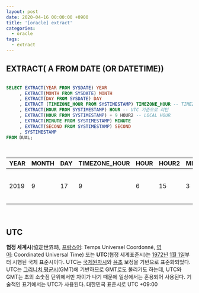 ```yaml
---
layout: post
date: 2020-04-16 00:00:00 +0900
title: '[oracle] extract'
categories:
  - oracle
tags:
  - extract
---
```


## EXTRACT( A FROM DATE (OR DATETIME))

```sql

SELECT EXTRACT(YEAR FROM SYSDATE) YEAR
     , EXTRACT(MONTH FROM SYSDATE) MONTH
     , EXTRACT(DAY FROM SYSDATE) DAY
     , EXTRACT (TIMEZONE_HOUR FROM SYSTIMESTAMP) TIMEZONE_HOUR -- TIMEZONE 시간 (대한민국은 +09:00)
     , EXTRACT(HOUR FROM SYSTIMESTAMP) HOUR -- UTC 기준으로 리턴
     , EXTRACT(HOUR FROM SYSTIMESTAMP) + 9 HOUR2 -- LOCAL HOUR
     , EXTRACT(MINUTE FROM SYSTIMESTAMP) MINUTE
     , EXTRACT(SECOND FROM SYSTIMESTAMP) SECOND
     , SYSTIMESTAMP
FROM DUAL;
```

<br>

| YEAR | MONTH | DAY | TIMEZONE_HOUR | HOUR |	HOUR2 |	MINUTE | SECOND	   | SYSTIMESTAMP
| --- | --- | --- | --- | --- |	--- |	--- | ---	   | ---
| 2019 | 9     | 17	 | 9             | 6	  | 15    | 3	     | 16.996047 | 2019-09-17 오후 3:03:16.996047 +09:00

<br>

## UTC
**협정 세계시**(協定世界時, [프랑스어](https://ko.wikipedia.org/wiki/%ED%94%84%EB%9E%91%EC%8A%A4%EC%96%B4): Temps Universel Coordonné, [영어](https://ko.wikipedia.org/wiki/%EC%98%81%EC%96%B4): Coordinated Universal Time) 또는 **UTC**(협정 세계표준시)는 [1972년](https://ko.wikipedia.org/wiki/1972%EB%85%84) [1월 1일](https://ko.wikipedia.org/wiki/1%EC%9B%94_1%EC%9D%BC)부터 시행된 국제 표준시이다. UTC는 [국제원자시](https://ko.wikipedia.org/wiki/%EA%B5%AD%EC%A0%9C%EC%9B%90%EC%9E%90%EC%8B%9C)와 [윤초](https://ko.wikipedia.org/wiki/%EC%9C%A4%EC%B4%88) 보정을 기반으로 표준화되었다. UTC는 [그리니치 평균시](https://ko.wikipedia.org/wiki/%EA%B7%B8%EB%A6%AC%EB%8B%88%EC%B9%98_%ED%8F%89%EA%B7%A0%EC%8B%9C)(GMT)에 기반하므로 GMT로도 불리기도 하는데, UTC와 GMT는 초의 소숫점 단위에서만 차이가 나기 때문에 일상에서는 혼용되어 사용된다. 기술적인 표기에서는 UTC가 사용된다. 대한민국 표준시로  UTC +09:00
